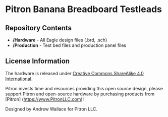 # Pitron Banana Breadboard Testleads





Repository Contents
-------------------
* **/Hardware** - All Eagle design files (.brd, .sch)
* **/Production** - Test bed files and production panel files


License Information
-------------------
The hardware is released under [Creative Commons ShareAlike 4.0 International](https://creativecommons.org/licenses/by-sa/4.0/).

Pitron invests time and resources providing this open source design, please support Pitron and open-source hardware by purchasing products from [Pitron] (https://www.PitronLLC.com)!

Designed by Andrew Wallace for Pitron LLC.

